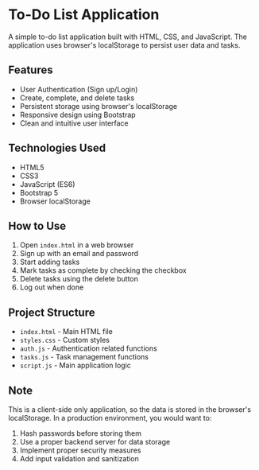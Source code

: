 # To-Do List Application

A simple to-do list application built with HTML, CSS, and JavaScript. The application uses browser's localStorage to persist user data and tasks.

## Features

- User Authentication (Sign up/Login)
- Create, complete, and delete tasks
- Persistent storage using browser's localStorage
- Responsive design using Bootstrap
- Clean and intuitive user interface

## Technologies Used

- HTML5
- CSS3
- JavaScript (ES6)
- Bootstrap 5
- Browser localStorage

## How to Use

1. Open `index.html` in a web browser
2. Sign up with an email and password
3. Start adding tasks
4. Mark tasks as complete by checking the checkbox
5. Delete tasks using the delete button
6. Log out when done

## Project Structure

- `index.html` - Main HTML file
- `styles.css` - Custom styles
- `auth.js` - Authentication related functions
- `tasks.js` - Task management functions
- `script.js` - Main application logic

## Note

This is a client-side only application, so the data is stored in the browser's localStorage. In a production environment, you would want to:

1. Hash passwords before storing them
2. Use a proper backend server for data storage
3. Implement proper security measures
4. Add input validation and sanitization
